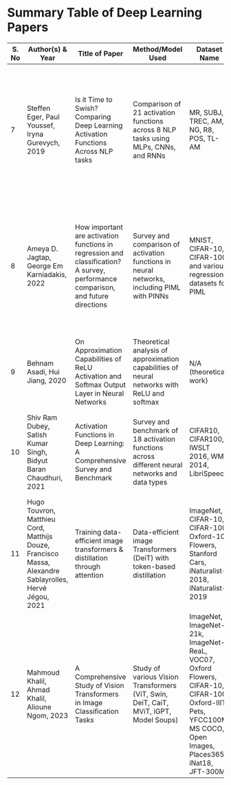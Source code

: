 # Summary Table of Deep Learning Papers

| S. No | Author(s) & Year | Title of Paper | Method/Model Used | Dataset Name | Results/Findings |
|-------|------------------|----------------|-------------------|--------------|------------------|
| 7 | Steffen Eger, Paul Youssef, Iryna Gurevych, 2019 | Is it Time to Swish? Comparing Deep Learning Activation Functions Across NLP tasks | Comparison of 21 activation functions across 8 NLP tasks using MLPs, CNNs, and RNNs | MR, SUBJ, TREC, AM, NG, R8, POS, TL-AM | Penalized tanh performs most stably across tasks; swish also performs well but is less stable; replacing sigmoid/tanh in LSTMs with penalized tanh improves performance by 2pp on a challenging NLP task. |
| 8 | Ameya D. Jagtap, George Em Karniadakis, 2022 | How important are activation functions in regression and classification? A survey, performance comparison, and future directions | Survey and comparison of activation functions in neural networks, including PIML with PINNs | MNIST, CIFAR-10, CIFAR-100, and various regression datasets for PIML | ReLU and variants are state-of-the-art for classification but underperform in PIML; Sine, Tanh, Swish, and adaptive functions perform better in PIML; JAX outperforms TensorFlow and PyTorch in PIML tasks. |
| 9 | Behnam Asadi, Hui Jiang, 2020 | On Approximation Capabilities of ReLU Activation and Softmax Output Layer in Neural Networks | Theoretical analysis of approximation capabilities of neural networks with ReLU and softmax | N/A (theoretical work) | Proved universal approximation theorems for ReLU activation and softmax output layers in neural networks. |
| 10 | Shiv Ram Dubey, Satish Kumar Singh, Bidyut Baran Chaudhuri, 2021 | Activation Functions in Deep Learning: A Comprehensive Survey and Benchmark | Survey and benchmark of 18 activation functions across different neural networks and data types | CIFAR10, CIFAR100, IWSLT 2016, WMT 2014, LibriSpeech | Different activation functions perform best for different tasks; PAU converges fastest, while PDELU and SRS increase training time. |
| 11 | Hugo Touvron, Matthieu Cord, Matthijs Douze, Francisco Massa, Alexandre Sablayrolles, Hervé Jégou, 2021 | Training data-efficient image transformers & distillation through attention | Data-efficient image Transformers (DeiT) with token-based distillation | ImageNet, CIFAR-10, CIFAR-100, Oxford-102 Flowers, Stanford Cars, iNaturalist-2018, iNaturalist-2019 | DeiT-B achieves 83.1% top-1 accuracy on ImageNet without external data, up to 85.2% with distillation; strong transfer learning performance on various datasets. |
| 12 | Mahmoud Khalil, Ahmad Khalil, Alioune Ngom, 2023 | A Comprehensive Study of Vision Transformers in Image Classification Tasks | Study of various Vision Transformers (ViT, Swin, DeiT, CaiT, MViT, iGPT, Model Soups) | ImageNet, ImageNet-21k, ImageNet-ReaL, VOC07, Oxford Flowers, CIFAR-10, CIFAR-100, Oxford-IIIT Pets, YFCC100M, MS COCO, Open Images, Places365, iNat18, JFT-300M | ViT models achieve high accuracy (e.g., ViT-H/14: 88.55% on ImageNet); discusses challenges like overfitting, class imbalance, and robustness to adversarial examples. |